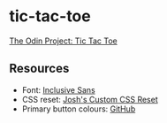 # tic-tac-toe

[The Odin Project: Tic Tac Toe](https://www.theodinproject.com/lessons/node-path-javascript-tic-tac-toe)

## Resources

- Font: [Inclusive Sans](https://fonts.google.com/specimen/Inclusive+Sans)
- CSS reset: [Josh's Custom CSS Reset](https://www.joshwcomeau.com/css/custom-css-reset/)
- Primary button colours: [GitHub](https://github.com/)
